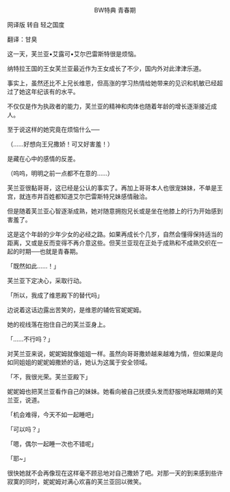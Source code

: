 <p align="center">BW特典 青春期</p>

网译版 转自 轻之国度

翻译：甘臭

这一天，芙兰亚•艾露可•艾尔巴雷斯特很是烦恼。

纳特拉王国的王女芙兰亚最近作为王女成长了不少，国内外对此津津乐道。

事实上，虽然还比不上兄长维恩，但高涨的学习热情给她带来的见识和机敏已经超过了她这年纪该有的水平。

不仅仅是作为执政者的能力，芙兰亚的精神和肉体也随着年龄的增长逐渐接近成人。

至于说这样的她究竟在烦恼什么──

（……好想向王兄撒娇！可又好害羞！）

是藏在心中的感情的反差。

（呜呜，明明之前一点都不在意的……）

芙兰亚很黏哥哥，这已经是公认的事实了。再加上哥哥本人也很宠妹妹，不单是王宫，就连市井百姓都知道艾尔巴雷斯特兄妹感情融洽。

但是随着芙兰亚心智逐渐成熟，她对随意拥抱兄长或是坐在他膝上的行为开始感到害羞了。

这是这个年龄的少年少女的必经之路。如果再成长个几岁，自然会懂得保持适当的距离，又或是反而变得不再介意这些。但芙兰亚现在正处于成熟和不成熟交织在一起的时期──也就是青春期。

「既然如此……！」

芙兰亚下定决心，采取行动。

「所以，我成了维恩殿下的替代吗」

边说着这话边露出苦笑的，是维恩的辅佐官妮妮姆。

她的视线落在抱住自己的芙兰亚身上。

「……不行吗？」

对芙兰亚来说，妮妮姆就像姐姐一样。虽然向哥哥撒娇越来越难为情，但如果是向如同姐姐的妮妮姆撒娇的话，她认为这属于安全领域。

「不，我很光荣。芙兰亚殿下」

妮妮姆也把芙兰亚看作自己的妹妹。她看向被自己抚摸头发而舒服地眯起眼睛的芙兰亚，说道。

「机会难得，今天不如一起睡吧」

「可以吗？」

「嗯，偶尔一起睡一次也不错呢」

「耶~」

很快她就不会再像现在这样毫不顾忌地对自己撒娇了吧。对那一天的到来感到些许寂寞的同时，妮妮姆对满心欢喜的芙兰亚回以微笑。

